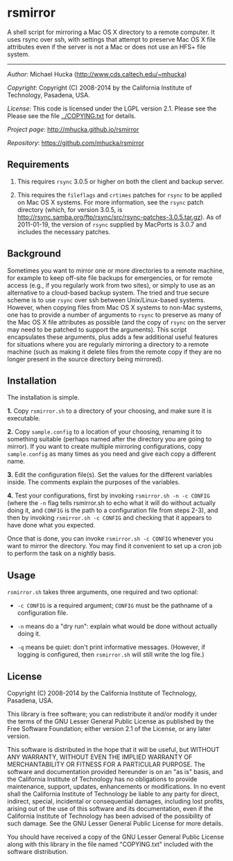 rsmirror
========

A shell script for mirroring a Mac OS X directory to a remote computer.  It uses rsync over ssh, with settings that attempt to preserve Mac OS X file attributes even if the server is not a Mac or does not use an HFS+ file system.

----
*Author*:       Michael Hucka (http://www.cds.caltech.edu/~mhucka)

*Copyright*:    Copyright (C) 2008-2014 by the California Institute of Technology, Pasadena, USA.

*License*:      This code is licensed under the LGPL version 2.1.  Please see the Please see the file [../COPYING.txt](https://raw.github.com/mhucka/rsmirror/master/COPYING.txt) for details.

*Project page*: http://mhucka.github.io/rsmirror

*Repository*:   https://github.com/mhucka/rsmirror


Requirements
------------

1. This requires `rsync` 3.0.5 or higher on both the client and backup server.

2. This requires the `fileflags` and `crtimes` patches for `rsync` to be applied on Mac OS X systems.  For more information, see the `rsync` patch directory (which, for version 3.0.5, is http://rsync.samba.org/ftp/rsync/src/rsync-patches-3.0.5.tar.gz).  As of 2011-01-19, the version of `rsync` supplied by MacPorts is 3.0.7 and includes the necessary patches.


Background
----------

Sometimes you want to mirror one or more directories to a remote machine, for example to keep off-site file backups for emergencies, or for remote access (e.g., if you regularly work from two sites), or simply to use as an alternative to a cloud-based backup system.  The tried and true secure scheme is to use `rsync` over ssh between Unix/Linux-based systems.  However, when copying files from Mac OS X systems to non-Mac systems, one has to provide a number of arguments to `rsync` to preserve as many of the Mac OS X file attributes as possible (and the copy of `rsync` on the server may need to be patched to support the arguments).  This script encapsulates these arguments, plus adds a few additional useful features for situations where you are regularly mirroring a directory to a remote machine (such as making it delete files from the remote copy if they are no longer present in the source directory being mirrored).


Installation
------------

The installation is simple.

**1.** Copy `rsmirror.sh` to a directory of your choosing, and make sure it is executable.

**2.** Copy `sample.config` to a location of your choosing, renaming it to something suitable (perhaps named after the directory you are going to mirror).  If you want to create multiple mirroring configurations, copy `sample.config` as many times as you need and give each copy a different name.

**3.** Edit the configuration file(s).  Set the values for the different variables inside.  The comments explain the purposes of the variables.

**4.** Test your configurations, first by invoking `rsmirror.sh -n -c CONFIG` (where the `-n` flag tells rsmirror.sh to echo what it will do without actually doing it, and `CONFIG` is the path to a configuration file from steps 2-3), and then by invoking `rsmirror.sh -c CONFIG` and checking that it appears to have done what you expected.

Once that is done, you can invoke `rsmirror.sh -c CONFIG` whenever you want to mirror the directory.  You may find it convenient to set up a cron job to perform the task on a nightly basis.


Usage
-----

`rsmirror.sh` takes three arguments, one required and two optional:

* `-c CONFIG` is a required argument; `CONFIG` must be the pathname of a configuration file.

* `-n` means do a "dry run": explain what would be done without actually doing it.

* `-q` means be quiet: don't print informative messages.  (However, if logging is configured, then `rsmirror.sh` will still write the log file.)


License
-------

Copyright (C) 2008-2014 by the California Institute of Technology, Pasadena, USA.

This library is free software; you can redistribute it and/or modify it under the terms of the GNU Lesser General Public License as published by the Free Software Foundation; either version 2.1 of the License, or any later version.

This software is distributed in the hope that it will be useful, but WITHOUT ANY WARRANTY, WITHOUT EVEN THE IMPLIED WARRANTY OF MERCHANTABILITY OR FITNESS FOR A PARTICULAR PURPOSE.  The software and documentation provided hereunder is on an "as is" basis, and the California Institute of Technology has no obligations to provide maintenance, support, updates, enhancements or modifications.  In no event shall the California Institute of Technology be liable to any party for direct, indirect, special, incidental or consequential damages, including lost profits, arising out of the use of this software and its documentation, even if the California Institute of Technology has been advised of the possibility of such damage.  See the GNU Lesser General Public License for more details.

You should have received a copy of the GNU Lesser General Public License along with this library in the file named "COPYING.txt" included with the software distribution.
